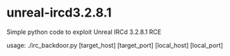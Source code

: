 # unreal-ircd3.2.8.1
Simple python code to exploit Unreal IRCd 3.2.8.1 RCE

usage: ./irc_backdoor.py [target_host] [target_port] [local_host] [local_port]
